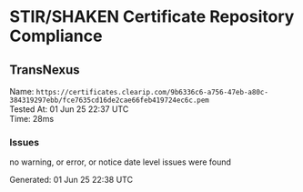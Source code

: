# STIR/SHAKEN Certificate Repository Compliance

## TransNexus

Name: `https://certificates.clearip.com/9b6336c6-a756-47eb-a80c-384319297ebb/fce7635cd16de2cae66feb419724ec6c.pem`\
Tested At: 01 Jun 25 22:37 UTC\
Time: 28ms

### Issues

no warning, or error, or notice date level issues were found

Generated: 01 Jun 25 22:38 UTC